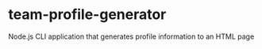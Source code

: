 # team-profile-generator
Node.js CLI application that generates profile information to an HTML page
